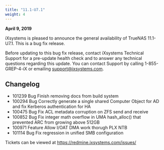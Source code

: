 ```yaml
---
title: "11.1-U7.1"
weight: 4
---
```


**April 9, 2019**

iXsystems is pleased to announce the general availability of TrueNAS 11.1-U7.1. This is a bug fix release.

Before updating to this bug fix release, contact iXsystems Technical Support for a pre-update health check and to answer any technical questions regarding this update. You can contact Support by calling 1-855-GREP-4-iX or emailing support@ixsystems.com.

## Changelog

+ 101239	Bug	Finish removing docs from build system
+ 100294	Bug	Correctly generate a single shared Computer Object for AD and fix Kerberos authentication for HA
+ 100475	Bug	Fix ACL metadata corruption on ZFS send and receive
+ 100852	Bug	Fix integer math overflow in UMA hash_alloc() that prevented ARC from growing above 512GB
+ 100971	Feature	Allow I/OAT DMA work thorugh PLX NTB
+ 101114	Bug	Fix regression in unified SMB configuration

Tickets can be viewed at https://redmine.ixsystems.com/issues/
